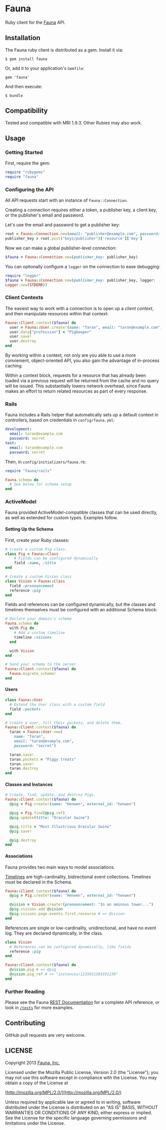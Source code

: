 # Fauna

Ruby client for the [Fauna](http://fauna.org) API.

## Installation

The Fauna ruby client is distributed as a gem. Install it via:

    $ gem install fauna

Or, add it to your application's `Gemfile`:

    gem 'fauna'

And then execute:

    $ bundle

## Compatibility

Tested and compatible with MRI 1.9.3. Other Rubies may also work.

## Usage

### Getting Started

First, require the gem:

```ruby
require "rubygems"
require "fauna"
```

### Configuring the API

All API requests start with an instance of `Fauna::Connection`.

Creating a connection requires either a token, a publisher key, a
client key, or the publisher's email and password.

Let's use the email and password to get a publisher key:

```ruby
root = Fauna::Connection.new(email: "publisher@example.com", password: "secret")
publisher_key = root.post("keys/publisher")['resource']['key']
```

Now we can make a global publisher-level connection:

```ruby
$fauna = Fauna::Connection.new(publisher_key: publisher_key)
```

You can optionally configure a `logger` on the connection to ease
debugging:

```ruby
require "logger"
$fauna = Fauna::Connection.new(publisher_key: publisher_key, logger:
Logger.new(STDERR))
```

### Client Contexts

The easiest way to work with a connection is to open up a *client
context*, and then manipulate resources within that context:

```ruby
Fauna::Client.context($fauna) do
  user = Fauna::User.create!(name: "Taran", email: "taran@example.com")
  user.data["profession"] = "Pigkeeper"
  user.save!
  user.destroy
end
```

By working within a context, not only are you able to use a more
convienient, object-oriented API, you also gain the advantage of
in-process caching.

Within a context block, requests for a resource that has already been
loaded via a previous request will be returned from the cache and no
query will be issued. This substantially lowers network overhead,
since Fauna makes an effort to return related resources as part of
every response.

### Rails

Fauna includes a Rails helper that automatically sets up a default
context in controllers, based on credentials in `config/fauna.yml`:

```yaml
development:
  email: taran@example.com
  password: secret
test:
  email: taran@example.com
  password: secret
```

Then, in `config/initializers/fauna.rb`:

```ruby
require "fauna/rails"

Fauna.schema do
  # See below for schema setup
end
```

### ActiveModel

Fauna provided ActiveModel-compatible classes that can be used
directly, as well as extended for custom types. Examples follow.

#### Setting Up the Schema

First, create your Ruby classes:

```ruby
# Create a custom Pig class.
class Pig < Fauna::Class
    # Fields can be configured dynamically
    field :name, :title
end

# Create a custom Vision class
class Vision < Fauna::Class
  field :pronouncement
  reference :pig
end
```

Fields and references can be configured dynamically, but the classes and
timelines themselves must be configured with an additional Schema block:

```ruby
# Declare your domain's schema
Fauna.schema do
  with Pig do
    # Add a custom timeline
    timeline :visions
  end

  with Vision
end

# Send your schema to the server
Fauna::Client.context($fauna) do
  Fauna.migrate_schema!
end
```

#### Users

```ruby
class Fauna::User
  # Extend the User class with a custom field
  field :pockets
end

# Create a user, fill their pockets, and delete them.
Fauna::Client.context($fauna) do
  taran = Fauna::User.new(
    name: "Taran",
    email: "taran@example.com",
    password: "secret")

  taran.save!
  taran.pockets = "Piggy treats"
  taran.save!
  taran.destroy
end
```

#### Classes and Instances

```ruby
# Create, find, update, and destroy Pigs.
Fauna::Client.context($fauna) do
  @pig = Pig.create!(name: "Henwen", external_id: "henwen")

  @pig = Pig.find(@pig.ref)
  @pig.update(title: "Oracular Swine")

  @pig.title = "Most Illustrious Oracular Swine"
  @pig.save!

  @pig.destroy
end
```

#### Associations

Fauna provides two main ways to model associations.

[Timelines](https://fauna.org/API#timelines) are high-cardinality, bidirectional
event collections. Timelines must be declared in the Schema.

```ruby
Fauna::Client.context($fauna) do
  @pig = Pig.create!(name: "Henwen", external_id: "henwen")

  @vision = Vision.create!(pronouncement: "In an ominous tower...")
  @pig.visions.add @vision
  @pig.visions.page.events.first.resource # => @vision
end
```

References are single or low-cardinality, unidirectional, and have no event log.
They are declared dynamically, in the class.

```ruby
class Vision
  # References can be configured dynamically, like fields
  reference :pig
end

Fauna::Client.context($fauna) do
  @vision.pig # => @pig
  @vision.pig_ref # => "instances/1235921393191239"
end
```

### Further Reading

Please see the Fauna [REST Documentation](https://fauna.org/API) for a
complete API reference, or look in
[`/tests`](https://github.com/fauna/fauna-ruby/tree/master/test) for more
examples.

## Contributing

GitHub pull requests are very welcome.

## LICENSE

Copyright 2013 [Fauna, Inc.](https://fauna.org/)

Licensed under the Mozilla Public License, Version 2.0 (the "License"); you may
not use this software except in compliance with the License. You may obtain a
copy of the License at

[http://mozilla.org/MPL/2.0/](http://mozilla.org/MPL/2.0/)

Unless required by applicable law or agreed to in writing, software distributed
under the License is distributed on an "AS IS" BASIS, WITHOUT WARRANTIES OR
CONDITIONS OF ANY KIND, either express or implied. See the License for the
specific language governing permissions and limitations under the License.
